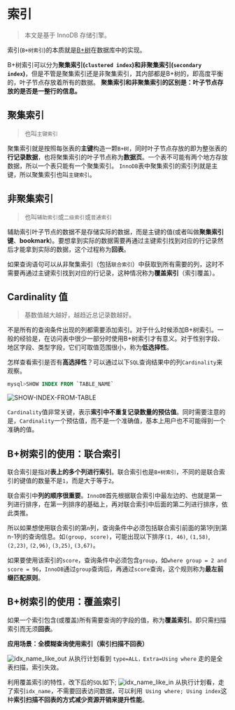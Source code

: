 # 索引

> 本文是基于 InnoDB 存储引擎。

索引(`B+树索引`)的本质就是[B+树](/algorithms/balanced-tree)在数据库中的实现。

B+树索引可以分为**聚集索引(`clustered index`)**和**非聚集索引(`secondary index`)**，但是不管是聚集索引还是非聚集索引，其内部都是B+树的，即高度平衡的，叶子节点存放着所有的数据。
**聚集索引和非聚集索引的区别是：叶子节点存放的是否是一整行的信息。**

## 聚集索引

> 也叫`主键索引`

聚集索引就是按照每张表的**主键**构造一颗`B+树`，同时叶子节点存放的即为整张表的**行记录数据**，也将聚集索引的叶子节点称为**数据页**。一个表不可能有两个地方存放数据，所以一个表只能有一个聚集索引。
`InnoDB`表中聚集索引的索引列就是主键，所以聚集索引也叫`主键索引`。

## 非聚集索引

> 也叫`辅助索引`或`二级索引`或`普通索引`

辅助索引叶子节点的数据不是存储实际的数据，而是主键的值(或者叫做**聚集索引键**、**bookmark**)。要想拿到实际的数据需要再通过主键索引找到对应的行记录然后才能拿到实际的数据，这个过程称为**回表**。

如果查询语句可以从非聚集索引（包括`联合索引`）中获取到所有需要的列，这时不需要再通过主键索引找到对应的行记录，这种情况称为**覆盖索引**（索引覆盖）。

## Cardinality 值

> 基数值越大越好，越趋近总记录数越好。

不是所有的查询条件出现的列都需要添加索引。对于什么时候添加B+树索引。一般的经验是，在访问表中很少一部分时使用B+树索引才有意义。对于性别字段、地区字段、类型字段，它们可取值范围很小，称为**低选择性**。

怎样查看索引是否有**高选择性**？可以通过以下`SQL`查询结果中的列`Cardinality`来观察。
```sql
mysql>SHOW INDEX FROM `TABLE_NAME`
```
![SHOW-INDEX-FROM-TABLE](/img/mysql/SHOW-INDEX-FROM-TABLE.png)

`Cardinality`值非常关键，表示**索引中不重复记录数量的预估值**。同时需要注意的是，`Cardinality`一个预估值，而不是一个准确值，基本上用户也不可能得到一个准确的值。

## B+树索引的使用：联合索引

联合索引是指对**表上的多个列进行索引**。联合索引也是`B+树索引`，不同的是联合索引的键值的数量不是`1`，而是大于等于`2`。

联合索引中**列的顺序很重要**。`InnoDB`首先根据联合索引中最左边的、也就是第一列进行排序，在第一列排序的基础上，再对联合索引中后面的第二列进行排序，依此类推。

所以如果想使用联合索引的第`n`列，查询条件中必须包括联合索引前面的第1列到第n-1列的查询信息。如`(group, score)`，可能出现以下排序`(1, 46)`, `(1,58)`, `(2,23)`, `(2,96)`, `(3,25)`, `(3,67)`。

如果要使用该索引的`score`，查询条件中必须包含`group`，如`where group = 2 and score = 96`，`InnoDB`通过`group`查询后，再通过`score`查询，这个规则称为**最左前缀匹配原则**。

## B+树索引的使用：覆盖索引

如果一个索引包含(或覆盖)所有需要查询的字段的值，称为**覆盖索引**。即只需扫描索引而无须**回表**。

**应用场景：全模糊查询使用索引（索引扫描不回表）**
 
![idx_name_like_out](/img/mysql/idx_name_like_out.png)
从执行计划看到 `type=ALL，Extra=Using where` 走的是全表扫描，索引失效。

利用覆盖索引的特性，改下后的`SQL`如下;
![idx_name_like_in](/img/mysql/idx_name_like_in.jpg)
从执行计划看，走了索引`idx_name`，不需要回表访问数据，可以利用` Using where; Using index`这种**索引扫描不回表的方式减少资源开销来提升性能**。